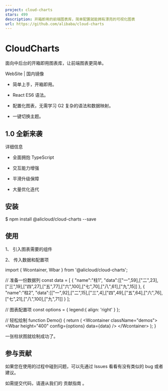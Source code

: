 ```yaml
---
project: cloud-charts
stars: 499
description: 开箱即用的前端图表库，简单配置就能拥有漂亮的可视化图表
url: https://github.com/alibaba/cloud-charts
---
```


CloudCharts
===========

面向中后台的开箱即用图表库，让前端图表更简单。

WebSite | 国内镜像

-   简单上手，开箱即用。
    
-   React ES6 语法。
    
-   配置化图表，无需学习 G2 复杂的语法和数据映射。
    
-   一键切换主题。
    

1.0 全新来袭
--------

详细信息

-   全面拥抱 TypeScript
    
-   交互能力增强
    
-   平滑升级保障
    
-   大量优化迭代
    

安装
--

$ npm install @alicloud/cloud-charts --save

使用
--

1、 引入图表需要的组件

2、 传入数据和配置项

import { Wcontainer, Wbar } from '@alicloud/cloud-charts';

// 准备一份数据列
const data \= \[
  {
    "name":"柱1",
    "data":\[\["一",59\],\["二",23\],\["三",19\],\["四",27\],\["五",77\],\["六",100\],\["七",70\],\["八",61\],\["九",15\]\]
  },
  {
    "name":"柱2",
    "data":\[\["一",92\],\["二",15\],\["三",4\],\["四",49\],\["五",64\],\["六",76\],\["七",21\],\["八",100\],\["九",71\]\]
  }
\];

// 图表配置项
const options \= {
  legend:{
    align: 'right'
  }
};

// 轻松绘制
function Demo() {
  return (
    <Wcontainer className\="demos"\>
      <Wbar height\="400" config\={options} data\={data} />
    </Wcontainer\>
  );
}

一张柱状图就绘制成功了。

参与贡献
----

如果您在使用的过程中碰到问题，可以先通过 Issues 看看有没有类似的 bug 或者建议。

如需提交代码，请遵从我们的 贡献指南 。
